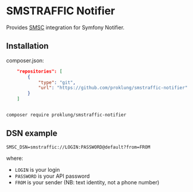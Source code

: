 SMSTRAFFIC Notifier
=============

Provides [SMSC](https://smstraffic.ru/) integration for Symfony Notifier.

Installation
-----------

composer.json:

```json
    "repositories": [
        {
            "type": "git",
            "url": "https://github.com/proklung/smstraffic-notifier"
        }
    ]
```

```bash

composer require proklung/smstraffic-notifier

```

DSN example
-----------

```
SMSC_DSN=smstraffic://LOGIN:PASSWORD@default?from=FROM
```

where:
 - `LOGIN` is your login
 - `PASSWORD` is your API password
 - `FROM` is your sender (NB: text identity, not a phone number)